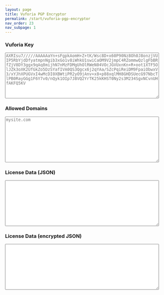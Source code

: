 ```yaml
---
layout: page
title: Vuforia PGP Encryptor
permalink: /start/vuforia-pgp-encryptor
nav_order: 23
nav_subpage: 1
---
```


<script src="https://cdnjs.cloudflare.com/ajax/libs/openpgp/2.3.2/openpgp.min.js">
</script>

<style>
textarea {
  width: 100%;
  min-height: 150px;
  display: block;
}
</style>

### Vuforia Key
<textarea id="key" placeholder="AXRIsu7/////AAAAAaYn+sFgpkAomH+Z+tK/Wsc8D+x60P90Nz8Oh0J8onzjVUIP5RbYjdDfyatmpnNgib3xGo1v8iWhkU1swiCaOM9V2jmpC4RZommwQzlgFbBRfZjV8DY3ggx9qAq8mijhN7nMzFDMgUhOlRWeN04VOcJGVUxnKn+R+oot1XTF5OlJZk3oXK2UfGkZo5DzSYafIVA0QS3Qgcx6j2qYAa/SZcPqiReiDM9FpaiObwxV3/xYJhXPUGVxI4wMcDI0XBWtiPR2yO9jAnv+x8+p88xqlMH8GHDSUecG97NbcTlPB0RayGGg1F6Y7v0/nQyk1OIp7J8VQ2YrTK25kKHST0Ny2s3M234SgvNCvnUHfAKFQ5KV">
</textarea>

### Allowed Domains
<textarea id="domains" placeholder="mysite.com">
</textarea>

### License Data (JSON)
<textarea id="json">
</textarea>

### License Data (encrypted JSON)
<textarea id="encrypted">
</textarea>

<script>
var hkp = new openpgp.HKP('https://pgp.mit.edu');

var options = {
    query: 'secure@argonjs.io'
};


var keyElement = document.getElementById('key');
var domainsElement = document.getElementById('domains');
var jsonElement = document.getElementById('json')
var encryptedElement = document.getElementById('encrypted')

var pubkey;

function updateLicenseData() {
  var key = keyElement.value;
  var domains = domainsElement.value.split(/\s*[\s,]\s*/);
  
  var json = jsonElement.value =a JSON.stringify({
    key: key, 
    domains: domains
  });
  
  var options = {
    data: json,
    publicKeys: pubkey.keys,
  };
  
  openpgp.encrypt(options).then(function(ciphertext) {
      encryptedElement.value = ciphertext.data;
  });
}

hkp.lookup(options).then(function(key) {
    pubkey = openpgp.key.readArmored(key);
    keyElement.addEventListener('input', updateLicenseData);
    domainsElement.addEventListener('input', updateLicenseData);
});

</script>

